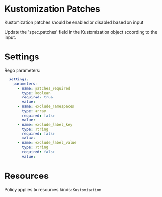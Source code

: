 # Kustomization Patches

Kustomization patches should be enabled or disabled based on input.

Update the 'spec.patches' field in the Kustomization object according to the input.

# Settings

Rego parameters:
```yaml
  settings:
    parameters:
      - name: patches_required
        type: boolean
        required: true
        value:
      - name: exclude_namespaces
        type: array
        required: false
        value:
      - name: exclude_label_key
        type: string
        required: false
        value:
      - name: exclude_label_value
        type: string
        required: false
        value:
```

# Resources
Policy applies to resources kinds:
`Kustomization`

